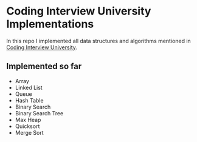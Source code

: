 # Coding Interview University Implementations
In this repo I implemented all data structures and algorithms mentioned in [Coding Interview University](https://github.com/jwasham/coding-interview-university).

## Implemented so far
- Array
- Linked List
- Queue
- Hash Table
- Binary Search
- Binary Search Tree
- Max Heap
- Quicksort
- Merge Sort
